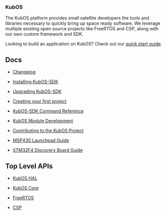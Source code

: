 ### KubOS

The KubOS platform provides small satellite developers the tools and libraries necessary to quickly bring up space ready software. We leverage multiple existing open source projects like FreeRTOS and CSP, along with our own custom framework and SDK.

Looking to build an application on KubOS? Check out our [quick start guide](docs/first-project.md).

## Docs

 - [Changelog](docs/changelog.md)

 - [Installing KubOS-SDK](docs/sdk-installing.md)

 - [Upgrading KubOS-SDK](docs/sdk-upgrading.md)

 - [Creating your first project](docs/first-project.md)

 - [KubOS-SDK Command Reference](docs/sdk-reference.md)

 - [KubOS Module Development](docs/kubos-development.md)
 
 - [Contributing to the KubOS Project](docs/contribution-process.md)

 - [MSP430 Launchpad Guide](docs/MSP430-launchpad-guide.md)
 
 - [STM32F4 Discovery Board Guide](docs/STM32F4-discovery-board-guide.md)

## Top Level APIs

 - [KubOS HAL](./kubos-hal/index.html)

 - [KubOS Core](./kubos-core/index.html)

 - [FreeRTOS](./freertos/index.html)

 - [CSP](./libcsp/index.html)
